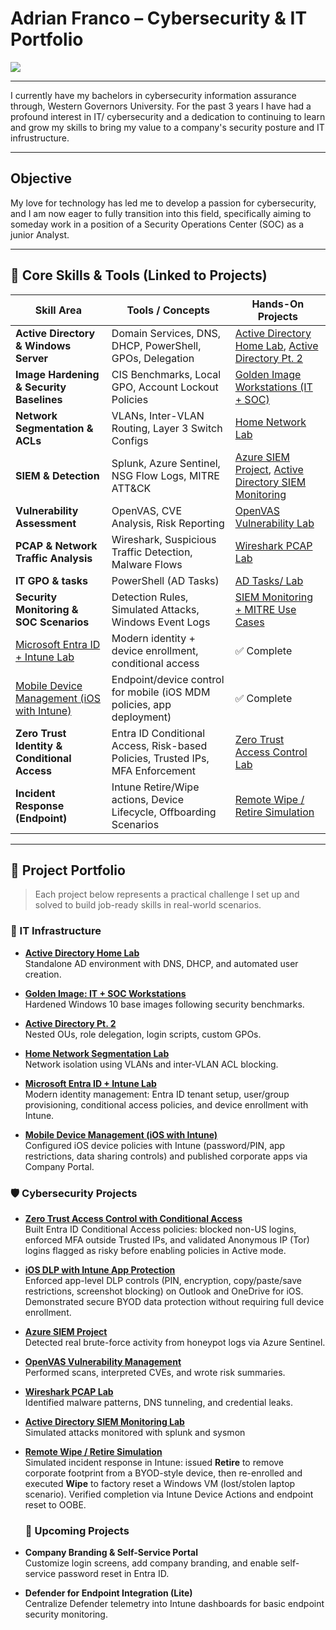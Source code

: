 # Adrian Franco – Cybersecurity & IT Portfolio  

<a href="https://www.linkedin.com/in/adrian-franco-460793200/">
  <img src="https://img.shields.io/badge/-LinkedIn-0072b1?&style=for-the-badge&logo=linkedin&logoColor=white" />
</a>

---

I currently have my bachelors in cybersecurity information assurance through, Western Governors University. For the past 3 years I have had a profound interest in IT/ cybersecurity and a dedication to continuing to learn and grow my skills to bring my value to a company's security posture and IT infrustructure.

---

## Objective

My love for technology has led me to develop a passion for cybersecurity, and I am now eager to fully transition into this field, specifically aiming to someday work in a position of a Security Operations Center (SOC) as a junior Analyst.

---

## 🔐 Core Skills & Tools (Linked to Projects)

| Skill Area | Tools / Concepts | Hands-On Projects |
|------------|------------------|-------------------|
| **Active Directory & Windows Server** | Domain Services, DNS, DHCP, PowerShell, GPOs, Delegation | [Active Directory Home Lab](https://github.com/AdrianFranc0/Active-Directory-Home-Lab), [Active Directory Pt. 2](https://github.com/AdrianFranc0/ActiveDirectory.Pt2) |
| **Image Hardening & Security Baselines** | CIS Benchmarks, Local GPO, Account Lockout Policies | [Golden Image Workstations (IT + SOC)](https://github.com/AdrianFranc0/Golden-Image-IT-and-SOC-Workstations) |
| **Network Segmentation & ACLs** | VLANs, Inter-VLAN Routing, Layer 3 Switch Configs | [Home Network Lab](https://github.com/AdrianFranc0/Network-Home-Lab) |
| **SIEM & Detection** | Splunk, Azure Sentinel, NSG Flow Logs, MITRE ATT&CK | [Azure SIEM Project](https://github.com/AdrianFranc0/Azure-SIEM-Project), [Active Directory SIEM Monitoring](https://github.com/AdrianFranc0/ActiveDirectory_SIEM_Monitoring) |
| **Vulnerability Assessment** | OpenVAS, CVE Analysis, Risk Reporting | [OpenVAS Vulnerability Lab](https://github.com/AdrianFranc0/OpenVAS-Vulnerability-Management-Lab) |
| **PCAP & Network Traffic Analysis** | Wireshark, Suspicious Traffic Detection, Malware Flows | [Wireshark PCAP Lab](https://github.com/AdrianFranc0/Wireshark-network-PCAP-analysis-Lab-VM) |
| **IT GPO & tasks** | PowerShell (AD Tasks) | [AD Tasks/ Lab](https://github.com/AdrianFranc0/ActiveDirectory.Pt2) |
| **Security Monitoring & SOC Scenarios** | Detection Rules, Simulated Attacks, Windows Event Logs | [SIEM Monitoring + MITRE Use Cases](https://github.com/AdrianFranc0/ActiveDirectory_SIEM_Monitoring) |
| [Microsoft Entra ID + Intune Lab](https://github.com/AdrianFranc0/Microsoft-Entra-ID-Intune-Lab) | Modern identity + device enrollment, conditional access | ✅ Complete |
| [Mobile Device Management (iOS with Intune)](https://github.com/AdrianFranc0/Mobile-Device-Management-with-IOS---Microsoft-Intune) | Endpoint/device control for mobile (iOS MDM policies, app deployment) | ✅ Complete |
| **Zero Trust Identity & Conditional Access** | Entra ID Conditional Access, Risk-based Policies, Trusted IPs, MFA Enforcement | [Zero Trust Access Control Lab](https://github.com/AdrianFranc0/Zero-Trust-Access-Control-with-Conditional-Access) |
| **Incident Response (Endpoint)** | Intune Retire/Wipe actions, Device Lifecycle, Offboarding Scenarios | [Remote Wipe / Retire Simulation](https://github.com/AdrianFranc0/Incident-Response-Remote-Wipe-Retire-Simulation) |


---

## 📁 Project Portfolio

> Each project below represents a practical challenge I set up and solved to build job-ready skills in real-world scenarios.

### 🔧 IT Infrastructure

- **[Active Directory Home Lab](https://github.com/AdrianFranc0/Active-Directory-Home-Lab)**  
  Standalone AD environment with DNS, DHCP, and automated user creation.

- **[Golden Image: IT + SOC Workstations](https://github.com/AdrianFranc0/Golden-Image-IT-and-SOC-Workstations)**  
  Hardened Windows 10 base images following security benchmarks.

- **[Active Directory Pt. 2](https://github.com/AdrianFranc0/ActiveDirectory.Pt2)**  
  Nested OUs, role delegation, login scripts, custom GPOs.

- **[Home Network Segmentation Lab](https://github.com/AdrianFranc0/Network-Home-Lab)**  
  Network isolation using VLANs and inter-VLAN ACL blocking.
  
- **[Microsoft Entra ID + Intune Lab](https://github.com/AdrianFranc0/Microsoft-Entra-ID-Intune-Lab)**  
  Modern identity management: Entra ID tenant setup, user/group provisioning, conditional access policies, and device enrollment with Intune.

- **[Mobile Device Management (iOS with Intune)](https://github.com/AdrianFranc0/Mobile-Device-Management-with-IOS---Microsoft-Intune)**  
  Configured iOS device policies with Intune (password/PIN, app restrictions, data sharing controls) and published corporate apps via Company Portal.  

### 🛡️ Cybersecurity Projects

- **[Zero Trust Access Control with Conditional Access](https://github.com/AdrianFranc0/Zero-Trust-Access-Control-with-Conditional-Access)**  
  Built Entra ID Conditional Access policies: blocked non-US logins, enforced MFA outside Trusted IPs, and validated Anonymous IP (Tor) logins flagged as risky before enabling policies in Active mode.

- **[iOS DLP with Intune App Protection](https://github.com/AdrianFranc0/iOS-DLP-with-Intune-App-Protection)**  
  Enforced app-level DLP controls (PIN, encryption, copy/paste/save restrictions, screenshot blocking) on Outlook and OneDrive for iOS. Demonstrated secure BYOD data protection without requiring full device enrollment.

- **[Azure SIEM Project](https://github.com/AdrianFranc0/Azure-SIEM-Project)**  
  Detected real brute-force activity from honeypot logs via Azure Sentinel.

- **[OpenVAS Vulnerability Management](https://github.com/AdrianFranc0/OpenVAS-Vulnerability-Management-Lab)**  
  Performed scans, interpreted CVEs, and wrote risk summaries.

- **[Wireshark PCAP Lab](https://github.com/AdrianFranc0/Wireshark-network-PCAP-analysis-Lab-VM)**  
  Identified malware patterns, DNS tunneling, and credential leaks.

- **[Active Directory SIEM Monitoring Lab](https://github.com/AdrianFranc0/ActiveDirectory_SIEM_Monitoring)**  
  Simulated attacks monitored with splunk and sysmon

- **[Remote Wipe / Retire Simulation](https://github.com/AdrianFranc0/Incident-Response-Remote-Wipe-Retire-Simulation)**  
  Simulated incident response in Intune: issued **Retire** to remove corporate footprint from a BYOD-style device, then re-enrolled and executed **Wipe** to factory reset a Windows VM (lost/stolen laptop scenario). Verified completion via Intune Device Actions and endpoint reset to OOBE.
  
  ### 🚀 Upcoming Projects

- **Company Branding & Self-Service Portal**  
  Customize login screens, add company branding, and enable self-service password reset in Entra ID.

- **Defender for Endpoint Integration (Lite)**  
  Centralize Defender telemetry into Intune dashboards for basic endpoint security monitoring.

